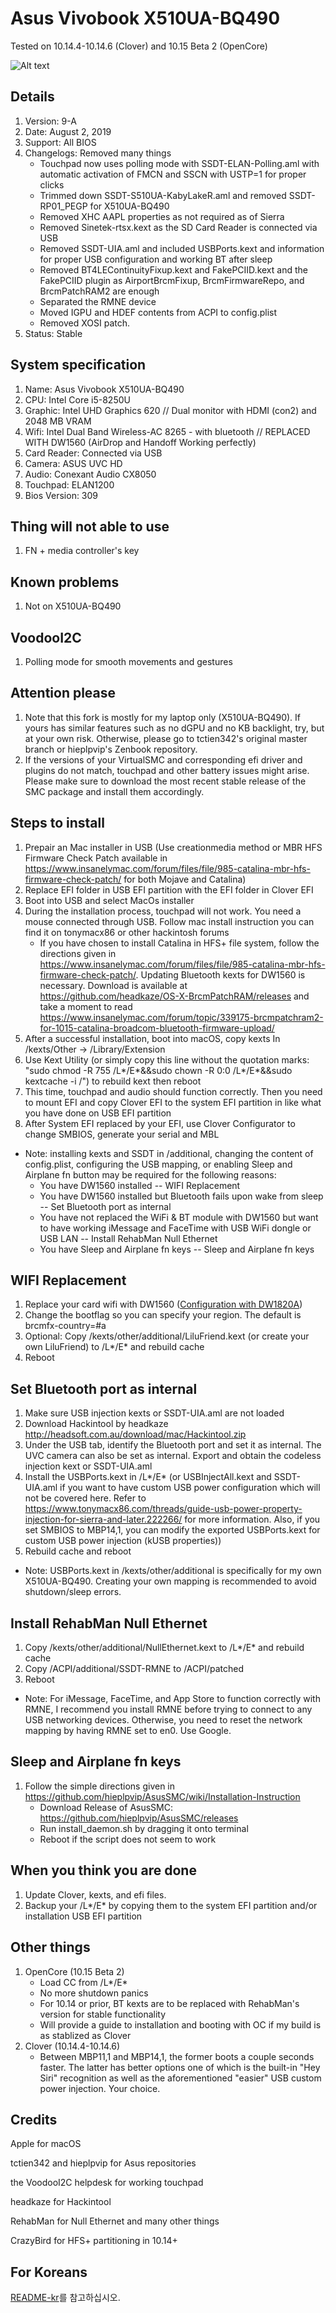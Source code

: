 # Asus Vivobook X510UA-BQ490

Tested on 10.14.4-10.14.6 (Clover) and 10.15 Beta 2 (OpenCore) 

![Alt text](https://ivanov-audio.com/wp-content/uploads/2014/01/Hackintosh-Featured-Image.png)

## Details

1. Version:    9-A
2. Date:       August 2, 2019
3. Support:    All BIOS
4. Changelogs: Removed many things
    - Touchpad now uses polling mode with SSDT-ELAN-Polling.aml with automatic activation of FMCN and SSCN with USTP=1 for proper clicks
    - Trimmed down SSDT-S510UA-KabyLakeR.aml and removed SSDT-RP01_PEGP for X510UA-BQ490 
    - Removed XHC AAPL properties as not required as of Sierra
    - Removed Sinetek-rtsx.kext as the SD Card Reader is connected via USB
    - Removed SSDT-UIA.aml and included USBPorts.kext and information for proper USB configuration and working BT after sleep
    - Removed BT4LEContinuityFixup.kext and FakePCIID.kext and the FakePCIID plugin as AirportBrcmFixup, BrcmFirmwareRepo, and BrcmPatchRAM2 are enough
    - Separated the RMNE device
    - Moved IGPU and HDEF contents from ACPI to config.plist
    - Removed XOSI patch. 
5. Status: Stable

## System specification

1. Name:           Asus Vivobook X510UA-BQ490
2. CPU:            Intel Core i5-8250U
3. Graphic:        Intel UHD Graphics 620 // Dual monitor with HDMI (con2) and 2048 MB VRAM
4. Wifi:           Intel Dual Band Wireless-AC 8265 - with bluetooth // REPLACED WITH DW1560 (AirDrop and Handoff Working perfectly)
5. Card Reader:    Connected via USB
6. Camera:         ASUS UVC HD
7. Audio:          Conexant Audio CX8050
8. Touchpad:       ELAN1200
9. Bios Version:   309

## Thing will not able to use

1. FN + media controller's key

## Known problems

1.  Not on X510UA-BQ490

## VoodooI2C

1. Polling mode for smooth movements and gestures

## Attention please
1. Note that this fork is mostly for my laptop only (X510UA-BQ490). If yours has similar features such as no dGPU and no KB backlight, try, but at your own risk. Otherwise, please go to tctien342's original master branch or hieplpvip's Zenbook repository.
2. If the versions of your VirtualSMC and corresponding efi driver and plugins do not match, touchpad and other battery issues might arise. Please make sure to download the most recent stable release of the SMC package and install them accordingly.

## Steps to install

1. Prepair an Mac installer in USB (Use creationmedia method or MBR HFS Firmware Check Patch available in https://www.insanelymac.com/forum/files/file/985-catalina-mbr-hfs-firmware-check-patch/ for both Mojave and Catalina)
2. Replace EFI folder in USB EFI partition with the EFI folder in Clover EFI
3. Boot into USB and select MacOs installer
4. During the installation process, touchpad will not work. You need a mouse connected through USB. Follow mac install instruction you can find it on tonymacx86 or other hackintosh forums
    - If you have chosen to install Catalina in HFS+ file system, follow the directions given in https://www.insanelymac.com/forum/files/file/985-catalina-mbr-hfs-firmware-check-patch/. Updating Bluetooth kexts for DW1560 is necessary. Download is available at https://github.com/headkaze/OS-X-BrcmPatchRAM/releases and take a moment to read https://www.insanelymac.com/forum/topic/339175-brcmpatchram2-for-1015-catalina-broadcom-bluetooth-firmware-upload/
5. After a successful installation, boot into macOS, copy kexts In /kexts/Other -> /Library/Extension
6. Use Kext Utility (or simply copy this line without the quotation marks: "sudo chmod -R 755 /L*/E*&&sudo chown -R 0:0 /L*/E*&&sudo kextcache -i /") to rebuild kext then reboot
7. This time, touchpad and audio should function correctly. Then you need to mount EFI and copy Clover EFI to the system EFI partition in like what you have done on USB EFI partition
8. After System EFI replaced by your EFI, use Clover Configurator to change SMBIOS, generate your serial and MBL
- Note: installing kexts and SSDT in /additional, changing the content of config.plist, configuring the USB mapping, or enabling Sleep and Airplane fn button may be required for the following reasons:
    - You have DW1560 installed -- WIFI Replacement
    - You have DW1560 installed but Bluetooth fails upon wake from sleep -- Set Bluetooth port as internal
    - You have not replaced the WiFi & BT module with DW1560 but want to have working iMessage and FaceTime with USB WiFi dongle or USB LAN -- Install RehabMan Null Ethernet
    - You have Sleep and Airplane fn keys -- Sleep and Airplane fn keys

## WIFI Replacement

1. Replace your card wifi with DW1560 ([Configuration with DW1820A](DW1820A.md))
2. Change the bootflag so you can specify your region. The default is brcmfx-country=#a
3. Optional: Copy /kexts/other/additional/LiluFriend.kext (or create your own LiluFriend) to /L*/E* and rebuild cache
4. Reboot

## Set Bluetooth port as internal

1. Make sure USB injection kexts or SSDT-UIA.aml are not loaded
2. Download Hackintool by headkaze http://headsoft.com.au/download/mac/Hackintool.zip
3. Under the USB tab, identify the Bluetooth port and set it as internal. The UVC camera can also be set as internal. Export and obtain the codeless injection kext or SSDT-UIA.aml
4. Install the USBPorts.kext in /L*/E* (or USBInjectAll.kext and SSDT-UIA.aml if you want to have custom USB power configuration which will not be covered here. Refer to https://www.tonymacx86.com/threads/guide-usb-power-property-injection-for-sierra-and-later.222266/ for more information. Also, if you set SMBIOS to MBP14,1, you can modify the exported USBPorts.kext for custom USB power injection (kUSB properties))
5. Rebuild cache and reboot
- Note: USBPorts.kext in /kexts/other/additional is specifically for my own X510UA-BQ490. Creating your own mapping is recommended to avoid shutdown/sleep errors.

## Install RehabMan Null Ethernet

1. Copy /kexts/other/additional/NullEthernet.kext to /L*/E* and rebuild cache
2. Copy /ACPI/additional/SSDT-RMNE to /ACPI/patched
3. Reboot
- Note: For iMessage, FaceTime, and App Store to function correctly with RMNE, I recommend you install RMNE before trying to connect to any USB networking devices. Otherwise, you need to reset the network mapping by having RMNE set to en0. Use Google.

## Sleep and Airplane fn keys
1. Follow the simple directions given in https://github.com/hieplpvip/AsusSMC/wiki/Installation-Instruction
    - Download Release of AsusSMC: https://github.com/hieplpvip/AsusSMC/releases
    - Run install_daemon.sh by dragging it onto terminal
    - Reboot if the script does not seem to work

## When you think you are done
 
1. Update Clover, kexts, and efi files.
2. Backup your /L*/E* by copying them to the system EFI partition and/or installation USB EFI partition

## Other things
1. OpenCore (10.15 Beta 2)
    - Load CC from /L*/E*
    - No more shutdown panics
    - For 10.14 or prior, BT kexts are to be replaced with RehabMan's version for stable functionality
    - Will provide a guide to installation and booting with OC if my build is as stablized as Clover
2. Clover (10.14.4-10.14.6)
    - Between MBP11,1 and MBP14,1, the former boots a couple seconds faster. The latter has better options one of which is the built-in "Hey Siri" recognition as well as the aforementioned "easier" USB custom power injection. Your choice.

## Credits

Apple for macOS

tctien342 and hieplpvip for Asus repositories

the VoodooI2C helpdesk for working touchpad

headkaze for Hackintool

RehabMan for Null Ethernet and many other things

CrazyBird for HFS+ partitioning in 10.14+

## For Koreans
[README-kr](README-kr.md)를 참고하십시오.

